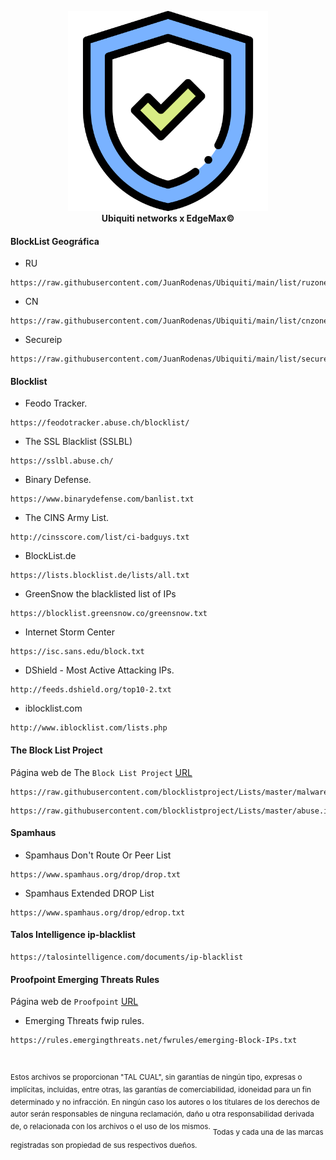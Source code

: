 <p align="center">
    <a href="https://www.ui.com/">
        <img src="https://github.com/JuanRodenas/Ubiquiti/blob/main/files/shield.png" alt="UbiquitiXEdgeMax" width="320"/>
    </a>
    <br>
    <strong>Ubiquiti networks x EdgeMax©</strong>
</p>
<!-- markdownlint-enable MD033 -->

#### BlockList Geográfica
- RU
~~~
https://raw.githubusercontent.com/JuanRodenas/Ubiquiti/main/list/ruzone.raw
~~~

- CN
~~~
https://raw.githubusercontent.com/JuanRodenas/Ubiquiti/main/list/cnzone.raw
~~~

- Secureip
~~~
https://raw.githubusercontent.com/JuanRodenas/Ubiquiti/main/list/secureip.raw
~~~

#### Blocklist
- Feodo Tracker.
~~~
https://feodotracker.abuse.ch/blocklist/
~~~

- The SSL Blacklist (SSLBL)
~~~
https://sslbl.abuse.ch/
~~~

- Binary Defense.
~~~
https://www.binarydefense.com/banlist.txt
~~~

- The CINS Army List.
~~~
http://cinsscore.com/list/ci-badguys.txt
~~~

- BlockList.de
~~~
https://lists.blocklist.de/lists/all.txt
~~~

- GreenSnow the blacklisted list of IPs
~~~
https://blocklist.greensnow.co/greensnow.txt
~~~

- Internet Storm Center
~~~
https://isc.sans.edu/block.txt
~~~

- DShield - Most Active Attacking IPs.
~~~
http://feeds.dshield.org/top10-2.txt
~~~

- iblocklist.com
~~~
http://www.iblocklist.com/lists.php
~~~

#### The Block List Project
Página web de The `Block List Project` [URL](https://github.com/blocklistproject/Lists)
~~~
https://raw.githubusercontent.com/blocklistproject/Lists/master/malware.ip
~~~
~~~
https://raw.githubusercontent.com/blocklistproject/Lists/master/abuse.ip
~~~

#### Spamhaus
- Spamhaus Don't Route Or Peer List
~~~
https://www.spamhaus.org/drop/drop.txt
~~~

- Spamhaus Extended DROP List
~~~
https://www.spamhaus.org/drop/edrop.txt
~~~

#### Talos Intelligence ip-blacklist
~~~
https://talosintelligence.com/documents/ip-blacklist
~~~


#### Proofpoint Emerging Threats Rules

Página web de `Proofpoint` [URL](https://rules.emergingthreats.net/)

- Emerging Threats fwip rules.
~~~
https://rules.emergingthreats.net/fwrules/emerging-Block-IPs.txt
~~~

&nbsp;

<sup>Estos archivos se proporcionan "TAL CUAL", sin garantías de ningún tipo, expresas o implícitas, incluidas, entre otras, las garantías de comerciabilidad, idoneidad para un fin determinado y no infracción. En ningún caso los autores o los titulares de los derechos de autor serán responsables de ninguna reclamación, daño u otra responsabilidad derivada de, o relacionada con los archivos o el uso de los mismos.</sup>
<sub>Todas y cada una de las marcas registradas son propiedad de sus respectivos dueños.</sub>